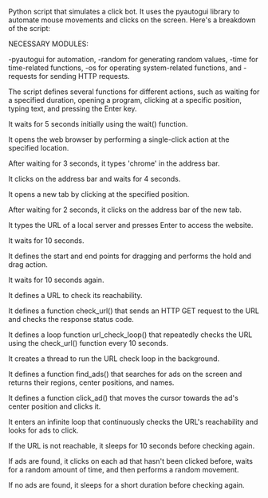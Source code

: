 Python script that simulates a click bot. It uses the pyautogui library to automate mouse movements and clicks on the screen. Here's a breakdown of the script:

NECESSARY MODULES:

-pyautogui for automation,
-random for generating random values,
-time for time-related functions,
-os for operating system-related functions, and 
-requests for sending HTTP requests.


The script defines several functions for different actions, such as waiting for a specified duration, opening a program, clicking at a specific position, typing text, and pressing the Enter key.

It waits for 5 seconds initially using the wait() function.

It opens the web browser by performing a single-click action at the specified location.

After waiting for 3 seconds, it types 'chrome' in the address bar.

It clicks on the address bar and waits for 4 seconds.

It opens a new tab by clicking at the specified position.

After waiting for 2 seconds, it clicks on the address bar of the new tab.

It types the URL of a local server and presses Enter to access the website.

It waits for 10 seconds.

It defines the start and end points for dragging and performs the hold and drag action.

It waits for 10 seconds again.

It defines a URL to check its reachability.

It defines a function check_url() that sends an HTTP GET request to the URL and checks the response status code.

It defines a loop function url_check_loop() that repeatedly checks the URL using the check_url() function every 10 seconds.

It creates a thread to run the URL check loop in the background.

It defines a function find_ads() that searches for ads on the screen and returns their regions, center positions, and names.

It defines a function click_ad() that moves the cursor towards the ad's center position and clicks it.

It enters an infinite loop that continuously checks the URL's reachability and looks for ads to click.

If the URL is not reachable, it sleeps for 10 seconds before checking again.

If ads are found, it clicks on each ad that hasn't been clicked before, waits for a random amount of time, and then performs a random movement.

If no ads are found, it sleeps for a short duration before checking again.
